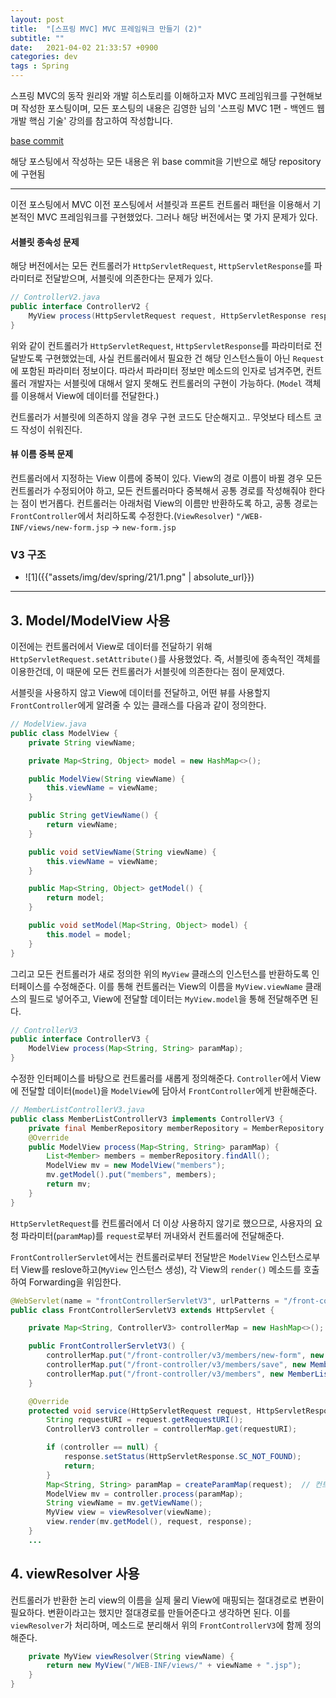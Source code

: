 ```yaml
---
layout: post
title:  "[스프링 MVC] MVC 프레임워크 만들기 (2)"
subtitle: ""
date:   2021-04-02 21:33:57 +0900
categories: dev
tags : Spring
---
```


스프링 MVC의 동작 원리와 개발 히스토리를 이해하고자 MVC 프레임워크를 구현해보며 작성한 포스팅이며, 모든 포스팅의 내용은 김영한 님의 '스프링 MVC 1편 - 백엔드 웹 개발 핵심 기술' 강의를 참고하여 작성합니다.


[base commit]({{"https://github.com/blupine/servlet-practice/commit/c2993fada3f3a5ec0b676eb602642723419e92f9"}})

해당 포스팅에서 작성하는 모든 내용은 위 base commit을 기반으로 해당 repository에 구현됨


------------------------------------------------------------

이전 포스팅에서 MVC 이전 포스팅에서 서블릿과 프론트 컨트롤러 패턴을 이용해서 기본적인 MVC 프레임워크를 구현했었다. 그러나 해당 버전에서는 몇 가지 문제가 있다.

#### 서블릿 종속성 문제
해당 버전에서는 모든 컨트롤러가 `HttpServletRequest`, `HttpServletResponse`를 파라미터로 전달받으며, 서블릿에 의존한다는 문제가 있다. 

```java
// ControllerV2.java
public interface ControllerV2 {
    MyView process(HttpServletRequest request, HttpServletResponse response) throws ServletException, IOException;
}
```

위와 같이 컨트롤러가 `HttpServletRequest`, `HttpServletResponse`를 파라미터로 전달받도록 구현했었는데, 사실 컨트롤러에서 필요한 건 해당 인스턴스들이 아닌 `Request`에 포함된 파라미터 정보이다. 따라서 파라미터 정보만 메소드의 인자로 넘겨주면, 컨트롤러 개발자는 서블릿에 대해서 알지 못해도 컨트롤러의 구현이 가능하다. (`Model` 객체를 이용해서 View에 데이터를 전달한다.)

컨트롤러가 서블릿에 의존하지 않을 경우 구현 코드도 단순해지고.. 무엇보다 테스트 코드 작성이 쉬워진다.

#### 뷰 이름 중복 문제
컨트롤러에서 지정하는 View 이름에 중복이 있다. View의 경로 이름이 바뀔 경우 모든 컨트롤러가 수정되어야 하고, 모든 컨트롤러마다 중복해서 공통 경로를 작성해줘야 한다는 점이 번거롭다. 컨트롤러는 아래처럼 View의 이름만 반환하도록 하고, 공통 경로는 `FrontController`에서 처리하도록 수정한다.(`ViewResolver`)
`"/WEB-INF/views/new-form.jsp` -> `new-form.jsp`

### V3 구조
- ![1]({{"assets/img/dev/spring/21/1.png" | absolute_url}})

-------------------------------------------------------

## 3. Model/ModelView 사용

이전에는 컨트롤러에서 View로 데이터를 전달하기 위해 `HttpServletRequest.setAttribute()`를 사용했었다. 즉, 서블릿에 종속적인 객체를 이용한건데, 이 때문에 모든 컨트롤러가 서블릿에 의존한다는 점이 문제였다.

서블릿을 사용하지 않고 View에 데이터를 전달하고, 어떤 뷰를 사용할지 `FrontController`에게 알려줄 수 있는 클래스를 다음과 같이 정의한다.

```java
// ModelView.java
public class ModelView {
    private String viewName;

    private Map<String, Object> model = new HashMap<>();

    public ModelView(String viewName) {
        this.viewName = viewName;
    }

    public String getViewName() {
        return viewName;
    }

    public void setViewName(String viewName) {
        this.viewName = viewName;
    }

    public Map<String, Object> getModel() {
        return model;
    }

    public void setModel(Map<String, Object> model) {
        this.model = model;
    }
}
```

그리고 모든 컨트롤러가 새로 정의한 위의 `MyView` 클래스의 인스턴스를 반환하도록 인터페이스를 수정해준다. 이를 통해 컨트롤러는 View의 이름을 `MyView.viewName` 클래스의 필드로 넣어주고, View에 전달할 데이터는 `MyView.model`을 통해 전달해주면 된다.

```java
// ControllerV3
public interface ControllerV3 {
    ModelView process(Map<String, String> paramMap);
}
```

수정한 인터페이스를 바탕으로 컨트롤러를 새롭게 정의해준다. `Controller`에서 View에 전달할 데이터(`model`)을 `ModelView`에 담아서 `FrontController`에게 반환해준다.

```java
// MemberListControllerV3.java
public class MemberListControllerV3 implements ControllerV3 {
    private final MemberRepository memberRepository = MemberRepository.getInstance();
    @Override
    public ModelView process(Map<String, String> paramMap) {
        List<Member> members = memberRepository.findAll();
        ModelView mv = new ModelView("members");
        mv.getModel().put("members", members);
        return mv;
    }
}
```

`HttpServletRequest`를 컨트롤러에서 더 이상 사용하지 않기로 했으므로, 사용자의 요청 파라미터(`paramMap`)를 `request`로부터 꺼내와서 컨트롤러에 전달해준다.

`FrontControllerServlet`에서는 컨트롤러로부터 전달받은 `ModelView` 인스턴스로부터 View를 reslove하고(`MyView` 인스턴스 생성), 각 View의 `render()` 메소드를 호출하여 Forwarding을 위임한다.

```java
@WebServlet(name = "frontControllerServletV3", urlPatterns = "/front-controller/v3/*")
public class FrontControllerServletV3 extends HttpServlet {

    private Map<String, ControllerV3> controllerMap = new HashMap<>();

    public FrontControllerServletV3() {
        controllerMap.put("/front-controller/v3/members/new-form", new MemberFormControllerV3());
        controllerMap.put("/front-controller/v3/members/save", new MemberSaveControllerV3());
        controllerMap.put("/front-controller/v3/members", new MemberListControllerV3());
    }

    @Override
    protected void service(HttpServletRequest request, HttpServletResponse response) throws ServletException, IOException {
        String requestURI = request.getRequestURI();
        ControllerV3 controller = controllerMap.get(requestURI);

        if (controller == null) {
            response.setStatus(HttpServletResponse.SC_NOT_FOUND);
            return;
        }
        Map<String, String> paramMap = createParamMap(request);  // 컨트롤러의 서블릿 의존성 제거를 위해 파라미터 부분만 따로 추출 및 전달
        ModelView mv = controller.process(paramMap);
        String viewName = mv.getViewName();
        MyView view = viewResolver(viewName);
        view.render(mv.getModel(), request, response);
    }
    ...
```


## 4. viewResolver 사용

컨트롤러가 반환한 논리 view의 이름을 실제 물리 View에 매핑되는 절대경로로 변환이 필요하다. 변환이라고는 했지만 절대경로를 만들어준다고 생각하면 된다. 이를 `viewResolver`가 처리하며, 메소드로 분리해서 위의 `FrontControllerV3`에 함께 정의해준다.

```java
    private MyView viewResolver(String viewName) {
        return new MyView("/WEB-INF/views/" + viewName + ".jsp");
    }
}
```

